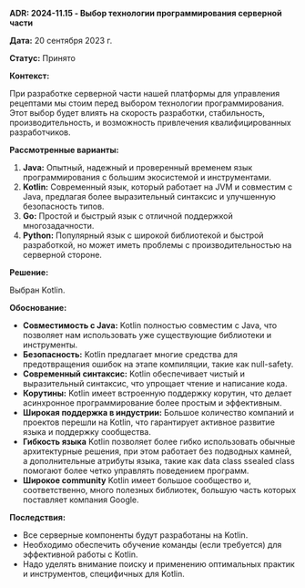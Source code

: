 
**ADR: 2024-11.15 - Выбор технологии программирования серверной части**

**Дата:** 20 сентября 2023 г.

**Статус:** Принято

**Контекст:** 

При разработке серверной части нашей платформы для управления рецептами мы стоим перед выбором технологии программирования. Этот выбор будет влиять на скорость разработки, стабильность, производительность, и возможность привлечения квалифицированных разработчиков.

**Рассмотренные варианты:**

1. **Java:** Опытный, надежный и проверенный временем язык программирования с большим экосистемой и инструментами.
2. **Kotlin:** Современный язык, который работает на JVM и совместим с Java, предлагая более выразительный синтаксис и улучшенную безопасность типов.
3. **Go:** Простой и быстрый язык с отличной поддержкой многозадачности.
4. **Python:** Популярный язык с широкой библиотекой и быстрой разработкой, но может иметь проблемы с производительностью на серверной стороне.

**Решение:**

Выбран Kotlin.

**Обоснование:**

- **Совместимость с Java:** Kotlin полностью совместим с Java, что позволяет нам использовать уже существующие библиотеки и инструменты.
- **Безопасность:** Kotlin предлагает многие средства для предотвращения ошибок на этапе компиляции, такие как null-safety.
- **Современный синтаксис:** Kotlin обеспечивает чистый и выразительный синтаксис, что упрощает чтение и написание кода.
- **Корутины:** Kotlin имеет встроенную поддержку корутин, что делает асинхронное программирование более простым и эффективным.
- **Широкая поддержка в индустрии:** Большое количество компаний и проектов перешли на Kotlin, что гарантирует активное развитие языка и поддержку сообщества.
- **Гибкость языка** Kotlin позволяет более гибко использовать обычные архитектурные решения, при этом работает без подводных камней, а дополнительные атрибуты языка, такие как data class ssealed class помогают более четко управлять поведением программ.
- **Широкое community** Kotlin имеет большое сообщество и, соответственно, много полезных библиотек, большую часть которых поставляет компания Google.

**Последствия:**

- Все серверные компоненты будут разработаны на Kotlin.
- Необходимо обеспечить обучение команды (если требуется) для эффективной работы с Kotlin.
- Надо уделять внимание поиску и применению оптимальных практик и инструментов, специфичных для Kotlin.
